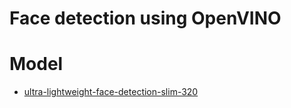 # Face detection using OpenVINO


# Model
- [ultra-lightweight-face-detection-slim-320](https://docs.openvino.ai/latest/omz_models_model_ultra_lightweight_face_detection_slim_320.html#doxid-omz-models-model-ultra-lightweight-face-detection-slim-320)